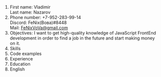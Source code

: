 1. First name: Vladimir  
Last name: Nazarov
2. Phone number: +7-952-283-99-14  
Discord: FeNix(Вова)#8448  
Mail: FeNixVoVa@gmail.com
3. Objectives: I want to get high-quality knowledge of JavaScript FrontEnd development in order to find a job in the future and start making money on it.
4. Skills
5. Code examples
6. Experience
7. Education
8. English